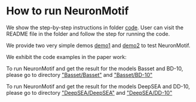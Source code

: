 
# How to run NeuronMotif

We show the step-by-step instructions in folder [code](https://github.com/wzthu/NeuronMotif/tree/master/nm/code). User can visit the README file in the folder and follow the step for running the code.

We provide two very simple demos [demo1](https://github.com/wzthu/NeuronMotif/tree/master/nm/demo1) and [demo2](https://github.com/wzthu/NeuronMotif/tree/master/nm/demo2) to test NeuronMotif.

We exhibit the code examples in the paper work:

To run NeuronMotif and get the result for the models Basset and BD-10, please go to directory ["Basset/Basset"](https://github.com/wzthu/NeuronMotif/tree/master/nm/Basset/Basset) and ["Basset/BD-10"](https://github.com/wzthu/NeuronMotif/tree/master/nm/Basset/BD-10) 

To run NeuronMotif and get the result for the models DeepSEA and DD-10, please go to directory ["DeepSEA/DeepSEA"](https://github.com/wzthu/NeuronMotif/tree/master/nm/DeepSEA/DeepSEA) and ["DeepSEA/DD-10"](https://github.com/wzthu/NeuronMotif/tree/master/nm/DeepSEA/DD-10)


